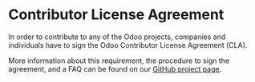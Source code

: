 <a id="cla"></a>

# Contributor License Agreement

In order to contribute to any of the Odoo projects, companies and individuals
have to sign the Odoo Contributor License Agreement (CLA).

More information about this requirement, the procedure to sign the agreement,
and a FAQ can be found on our
[GitHub project page](https://github.com/odoo/odoo/blob/17.0/doc/cla/sign-cla.md).
